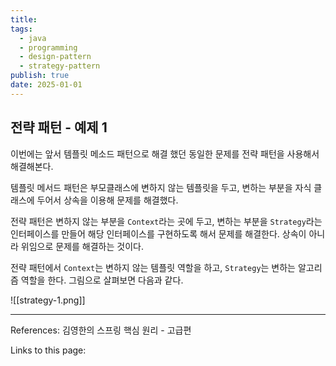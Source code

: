 ```yaml
---
title: 
tags:
  - java
  - programming
  - design-pattern
  - strategy-pattern
publish: true
date: 2025-01-01
---
```

## 전략 패턴 - 예제 1
이번에는 앞서 템플릿 메소드 패턴으로 해결 했던 동일한 문제를 전략 패턴을 사용해서 해결해본다.

템플릿 메서드 패턴은 부모클래스에 변하지 않는 템플릿을 두고, 변하는 부분을 자식 클래스에 두어서 상속을 이용해 문제를 해결했다.

전략 패턴은 변하지 않는 부분을 `Context`라는 곳에 두고, 변하는 부분을 `Strategy`라는 인터페이스를 만들어 해당 인터페이스를 구현하도록 해서 문제를 해결한다. 상속이 아니라 위임으로 문제를 해결하는 것이다.

전략 패턴에서 `Context`는 변하지 않는 템플릿 역할을 하고, `Strategy`는 변하는 알고리즘 역할을 한다. 그림으로 살펴보면 다음과 같다.

![[strategy-1.png]]

---
References: 김영한의 스프링 핵심 원리 - 고급편

Links to this page: 